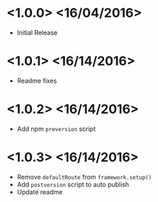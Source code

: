 # <1.0.0> <16/04/2016>

- Initial Release

# <1.0.1> <16/14/2016>

- Readme fixes

# <1.0.2> <16/14/2016>

- Add npm `preversion` script

# <1.0.3> <16/14/2016>

- Remove `defaultRoute` from `framework.setup()`
- Add `postversion` script to auto publish
- Update readme
